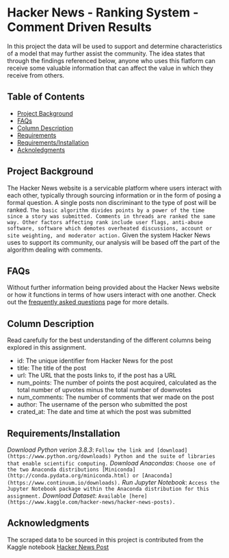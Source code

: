 # Hacker News - Ranking System - Comment Driven Results

In this project the data will be used to support and determine characteristics of a model that may further assist the community. The idea states that through the findings referenced below, anyone who uses this flatform can receive some valuable information that can affect the value in which they receive from others. 

## Table of Contents
 * [Project Background](#project-background)
 * [FAQs](#faqs)
 * [Column Description](#column-description)
 * [Requirements](#requirements)
 * [Requirements/Installation](#installation)
 * [Acknoledgments](#acknoledgments) 
 
 ## Project Background

The Hacker News website is a servicable platform where users interact with each other, typically through sourcing information or in the form of posing a formal question. A single posts non discriminant to the type of post will be ranked. `The basic algorithm divides points by a power of the time since a story was submitted. Comments in threads are ranked the same way. Other factors affecting rank include user flags, anti-abuse software, software which demotes overheated discussions, account or site weighting, and moderator action.` Given the system Hacker News uses to support its community, our analysis will be based off the part of the algorithm dealing with comments. 

## FAQs

Without further information being provided about the Hacker News website or how it functions in terms of how users interact with one another. Check out the [frequently asked questions](https://news.ycombinator.com/newsfaq.html) page for more details.
  
## Column Description

 Read carefully for the best understanding of the different columns being explored in this assignment.

   * id: The unique identifier from Hacker News for the post
   * title: The title of the post
   * url: The URL that the posts links to, if the post has a URL
   * num_points: The number of points the post acquired, calculated as the total number of upvotes minus the total number of downvotes
   * num_comments: The number of comments that wer made on the post
   * author: The username of the person who submitted the post
   * crated_at: The date and time at which the post was submitted

## Requirements/Installation

*Download Python verion 3.8.3*: 
`Follow the link and [download](https://www.python.org/downloads) Python and the suite of libraries that enable scientific computing.`
*Download Anacondas*: 
`Choose one of the two Anaconda distributions [Miniconda](http://conda.pydata.org/miniconda.html) or [Anaconda](https://www.continuum.io/downloads).`
*Run Jupyter Notebook*: 
`Access the Jupyter Notebook package within the Anaconda distribution for this assignment.`
*Download Dataset*: 
`Available [here](https://www.kaggle.com/hacker-news/hacker-news-posts).`

## Acknowledgments

The scraped data to be sourced in this project is contributed from the Kaggle notebook [Hacker News Post](https://www.kaggle.com/hacker-news/hacker-news-posts)

